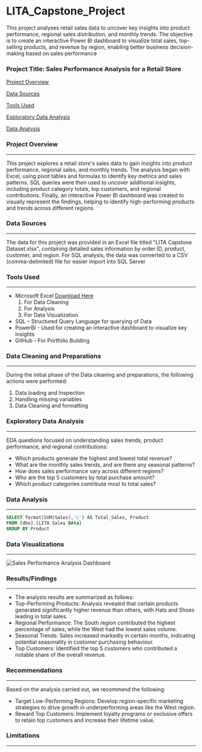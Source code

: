 # LITA_Capstone_Project
This project analyses retail sales data to uncover key insights into product performance, regional sales distribution, and monthly trends. The objective is to create an interactive Power BI dashboard to visualize total sales, top-selling products, and revenue by region, enabling better business decision-making based on sales performance

### Project Title: Sales Performance Analysis for a Retail Store
[Project Overview](#project-overview)

[Data Sources](#data-sources)

[Tools Used](#tools-used)

[Exploratory Data Analysis](#exploratory-data-analysis)

[Data Analysis](#data-analysis)

### Project Overview
---
This project explores a retail store's sales data to gain insights into product performance, regional sales, and monthly trends. The analysis began with Excel, using pivot tables and formulas to identify key metrics and sales patterns. SQL queries were then used to uncover additional insights, including product category totals, top customers, and regional contributions. Finally, an interactive Power BI dashboard was created to visually represent the findings, helping to identify high-performing products and trends across different regions.

### Data Sources
---
The data for this project was provided in an Excel file titled "LITA Capstone Dataset.xlsx", containing detailed sales information by order ID, product, customer, and region. For SQL analysis, the data was converted to a CSV (comma-delimited) file for easier import into SQL Server

### Tools Used
---
- Microsoft Excel [Download Here](https://www.microsoft.com)
  1. For Data Cleaning
  2. For Analysis
  3. For Data Visualization
- SQL – Structured Query Language for querying of Data
- PowerBI - Used for creating an interactive dashboard to visualize key insights
- GitHub - For Portfolio Building

### Data Cleaning and Preparations
---
During the initial phase of the Data cleaning and preparations, the following actions were performed:
1. Data loading and Inspection
2. Handling missing variables
3. Data Cleaning and formatting

### Exploratory Data Analysis
---
EDA questions focused on understanding sales trends, product performance, and regional contributions:
- Which products generate the highest and lowest total revenue?
- What are the monthly sales trends, and are there any seasonal patterns?
- How does sales performance vary across different regions?
- Who are the top 5 customers by total purchase amount?
- Which product categories contribute most to total sales?

### Data Analysis
---
```SQL
SELECT format(SUM(Sales),'c') AS Total_Sales, Product
FROM [dbo].[LITA Sales DAta]
GROUP BY Product
```

### Data Visualizations
---
![Sales Performance Analysis Dashboard](https://github.com/user-attachments/assets/bb9c6b20-ab56-4ca6-a56c-0f16333758c2)

### Results/Findings
---
- The analysis results are summarized as follows:
- Top-Performing Products: Analysis revealed that certain products generated significantly higher revenue than others, with Hats and Shoes leading in total sales.
- Regional Performance: The South region contributed the highest percentage of sales, while the West had the lowest sales volume.
- Seasonal Trends: Sales increased markedly in certain months, indicating potential seasonality in customer purchasing behaviour.
- Top Customers: Identified the top 5 customers who contributed a notable share of the overall revenue.


### Recommendations
---
Based on the analysis carried out, we recommend the following:
- Target Low-Performing Regions: Develop region-specific marketing strategies to drive growth in underperforming areas like the West region.
- Reward Top Customers: Implement loyalty programs or exclusive offers to retain top customers and increase their lifetime value.

### Limitations
---
